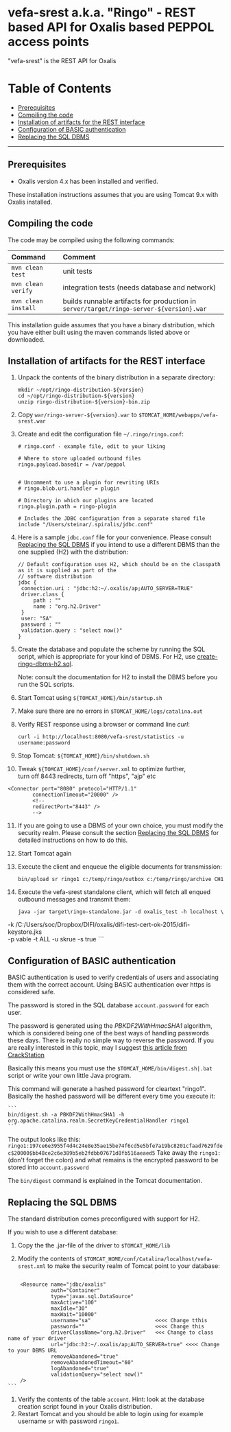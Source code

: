 vefa-srest a.k.a. "Ringo" - REST based API for Oxalis based PEPPOL access points
================================================================================

"vefa-srest" is the REST API for Oxalis

[TOC]: #
# Table of Contents
- [Prerequisites](#prerequisites)
- [Compiling the code](#compiling-the-code)
- [Installation of artifacts for the REST interface](#installation-of-artifacts-for-the-rest-interface)
- [Configuration of BASIC authentication](#configuration-of-basic-authentication)
- [Replacing the SQL DBMS](#replacing-the-sql-dbms)


***

## Prerequisites

- Oxalis version 4.x has been installed and verified.

These installation instructions assumes that you are using Tomcat 9.x
with Oxalis installed.

## Compiling the code

The code may be compiled using the following commands:

| Command             | Comment                                                                                 |
|:--------------------|:----------------------------------------------------------------------------------------|
| `mvn clean test`    | unit tests                                                                              |
| `mvn clean verify`  | integration tests (needs database and network)                                          |
| `mvn clean install` | builds runnable artifacts for production in `server/target/ringo-server-${version}.war` |

This installation guide assumes that you have a binary distribution,
which you have either built using the maven commands listed above or
downloaded.


## Installation of artifacts for the REST interface

1. Unpack the contents of the binary distribution in a separate
   directory:

   ```shell
   mkdir ~/opt/ringo-distribution-${version}
   cd ~/opt/ringo-distribution-${version}
   unzip ringo-distribution-${version}-bin.zip 
   ```

2. Copy `war/ringo-server-${version}.war` to
   `$TOMCAT_HOME/webapps/vefa-srest.war`

3. Create and edit the configuration file `~/.ringo/ringo.conf`:

   ```
   # ringo.conf - example file, edit to your liking
   
   # Where to store uploaded outbound files
   ringo.payload.basedir = /var/peppol
   
   
   # Uncomment to use a plugin for rewriting URIs
   # ringo.blob.uri.handler = plugin
   
   # Directory in which our plugins are located
   ringo.plugin.path = ringo-plugin
   
   # Includes the JDBC configuration from a separate shared file 
   include "/Users/steinar/.spiralis/jdbc.conf"    
   ```

4. Here is a sample `jdbc.conf` file for your convenience.
   Please consult [Replacing the SQL DBMS](#replacing-the-sql-dbms) if you intend to use a different DBMS than the one
   supplied (H2) with the distribution:

   ```
   // Default configuration uses H2, which should be on the classpath as it is supplied as part of the 
   // software distribution
   jdbc {
   	connection.uri : "jdbc:h2:~/.oxalis/ap;AUTO_SERVER=TRUE"
   	driver.class {
   	    path : ""
   	    name : "org.h2.Driver"
   	}
   	user: "SA"
   	password : ""
   	validation.query : "select now()"
   }
   ```
5. Create the database and populate the scheme by running the SQL script, which is appropriate for your kind of DBMS.
   For H2, use [create-ringo-dbms-h2.sql](ringo-persistence-jdbc-impl/src/main/resources/create-ringo-dbms-h2.sql).

   Note: consult the documentation for H2 to install the DBMS before you run the SQL scripts.

6. Start Tomcat using `${TOMCAT_HOME}/bin/startup.sh`

7. Make sure there are no errors in `$TOMCAT_HOME/logs/catalina.out`

8. Verify REST response using a browser or command line _curl_:

   ```
   curl -i http://localhost:8080/vefa-srest/statistics -u username:password
   ```

9. Stop Tomcat: `${TOMCAT_HOME}/bin/shutdown.sh`

10. Tweak `${TOMCAT_HOME}/conf/server.xml` to optimize further,  
   turn off 8443 redirects, turn off "https", "ajp" etc

   ```
   <Connector port="8080" protocol="HTTP/1.1"
           connectionTimeout="20000" />
           <!--
           redirectPort="8443" />
           -->
   ```

11. If you are going to use a DBMS of your own choice, you must modify
    the security realm. Please consult the section
    [Replacing the SQL DBMS](#replacing-the-sql-dbms) for detailed
    instructions on how to do this.

12. Start Tomcat again

13. Execute the client and enqueue the eligible documents for
    transmission:

    ```
    bin/upload sr ringo1 c:/temp/ringo/outbox c:/temp/ringo/archive CH1
    ```

14. Execute the vefa-srest standalone client, which will fetch all enqued
    outbound messages and transmit them:

    ```
    java -jar target\ringo-standalone.jar -d oxalis_test -h localhost \
-k /C:/Users/soc/Dropbox/DIFI/oxalis/difi-test-cert-ok-2015/difi-keystore.jks \
-p vable -t ALL -u skrue -s true
    ```


## Configuration of BASIC authentication

BASIC authentication is used to verify credentials of users and
associating them with the correct account. Using BASIC authentication
over https is considered safe.

The password is stored in the SQL database `account.password` for each
user.

The password is generated using the _PBKDF2WithHmacSHA1_ algorithm,
which is considered being one of the best ways of handling passwords
these days. There is really no simple way to reverse the password. If
you are really interested in this topic, may I suggest
[this article from CrackStation](https://crackstation.net/hashing-security.htm)

Basically this means you must use the `$TOMCAT_HOME/bin/digest.sh|.bat`
script or write your own little Java program.

This command will generate a hashed password for cleartext "ringo1".
Basically the hashed password will be different every time you execute
it:

    ```
    bin/digest.sh -a PBKDF2WithHmacSHA1 -h org.apache.catalina.realm.SecretKeyCredentialHandler ringo1
    ```

The output looks like this: ```
ringo1:197ce6e3955f4d4c24e8e35ae15be74f6cd5e5bfe7a19bc8201cfaad7629fdec$20000$bb48ce2c6e389b5eb2fdbb07671d8fb516aeaed5
``` Take away the `ringo1:` (don't forget the colon) and what remains is
the encrypted password to be stored into `account.password`

The `bin/digest` command is explained in the Tomcat documentation.

## Replacing the SQL DBMS

The standard distribution comes preconfigured with support for H2.

If you wish to use a different database:

1. Copy the the .jar-file of the driver to `$TOMCAT_HOME/lib`

2. Modify the contents of
   `$TOMCAT_HOME/conf/Catalina/localhost/vefa-srest.xml` to make the
   security realm of Tomcat point to your database:

   ```
   
   ```

<!--  Establishes a JNDI DataSource made available in java:comp/env as jdbc/oxalis -->

        <Resource name="jdbc/oxalis"
                  auth="Container"
                  type="javax.sql.DataSource"
                  maxActive="100"
                  maxIdle="30"
                  maxWait="10000"
                  username="sa"                     <<<< Change tthis
                  password=""                       <<<< Change this
                  driverClassName="org.h2.Driver"   <<< Change to class name of your driver
                  url="jdbc:h2:~/.oxalis/ap;AUTO_SERVER=true" <<<< Change to your DBMS URL
                  removeAbandoned="true"
                  removeAbandonedTimeout="60"
                  logAbandoned="true"
                  validationQuery="select now()"
        />
    ```

1. Verify the contents of the table `account`. Hint: look at the
   database creation script found in your Oxalis distribution.
2. Restart Tomcat and you should be able to login using for example
   username `sr` with password `ringo1`.
